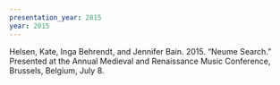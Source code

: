 ```yaml
---
presentation_year: 2015
year: 2015
---
```


Helsen, Kate, Inga Behrendt, and Jennifer Bain. 2015. “Neume Search.” Presented at the Annual Medieval and Renaissance Music Conference, Brussels, Belgium, July 8.